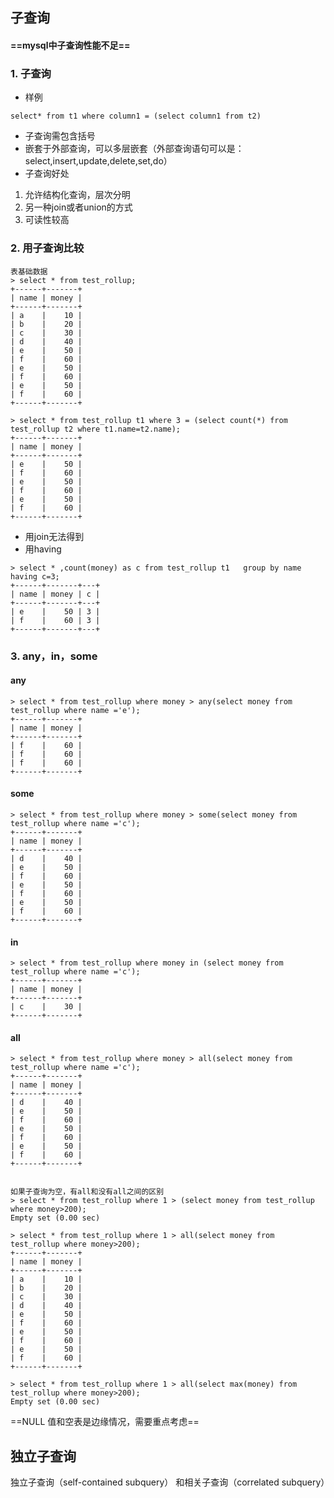 ## 子查询
#### ==mysql中子查询性能不足==

### 1. 子查询
- 样例
```
select* from t1 where column1 = (select column1 from t2)
```
- 子查询需包含括号
- 嵌套于外部查询，可以多层嵌套（外部查询语句可以是：select,insert,update,delete,set,do）
- 子查询好处
1. 允许结构化查询，层次分明
2. 另一种join或者union的方式
3. 可读性较高

### 2. 用子查询比较

```
表基础数据
> select * from test_rollup;
+------+-------+
| name | money |
+------+-------+
| a    |    10 |
| b    |    20 |
| c    |    30 |
| d    |    40 |
| e    |    50 |
| f    |    60 |
| e    |    50 |
| f    |    60 |
| e    |    50 |
| f    |    60 |
+------+-------+

```

```
> select * from test_rollup t1 where 3 = (select count(*) from test_rollup t2 where t1.name=t2.name);
+------+-------+
| name | money |
+------+-------+
| e    |    50 |
| f    |    60 |
| e    |    50 |
| f    |    60 |
| e    |    50 |
| f    |    60 |
+------+-------+

```
- 用join无法得到
- 用having

```
> select * ,count(money) as c from test_rollup t1   group by name having c=3;
+------+-------+---+
| name | money | c |
+------+-------+---+
| e    |    50 | 3 |
| f    |    60 | 3 |
+------+-------+---+

```
### 3. any，in，some
#### any
```
> select * from test_rollup where money > any(select money from test_rollup where name ='e');
+------+-------+
| name | money |
+------+-------+
| f    |    60 |
| f    |    60 |
| f    |    60 |
+------+-------+

```
#### some
```
> select * from test_rollup where money > some(select money from test_rollup where name ='c');
+------+-------+
| name | money |
+------+-------+
| d    |    40 |
| e    |    50 |
| f    |    60 |
| e    |    50 |
| f    |    60 |
| e    |    50 |
| f    |    60 |
+------+-------+

```
#### in
```
> select * from test_rollup where money in (select money from test_rollup where name ='c');
+------+-------+
| name | money |
+------+-------+
| c    |    30 |
+------+-------+

```

#### all
```
> select * from test_rollup where money > all(select money from test_rollup where name ='c');
+------+-------+
| name | money |
+------+-------+
| d    |    40 |
| e    |    50 |
| f    |    60 |
| e    |    50 |
| f    |    60 |
| e    |    50 |
| f    |    60 |
+------+-------+


```

```
如果子查询为空，有all和没有all之间的区别
> select * from test_rollup where 1 > (select money from test_rollup where money>200);
Empty set (0.00 sec)

> select * from test_rollup where 1 > all(select money from test_rollup where money>200);
+------+-------+
| name | money |
+------+-------+
| a    |    10 |
| b    |    20 |
| c    |    30 |
| d    |    40 |
| e    |    50 |
| f    |    60 |
| e    |    50 |
| f    |    60 |
| e    |    50 |
| f    |    60 |
+------+-------+

> select * from test_rollup where 1 > all(select max(money) from test_rollup where money>200);
Empty set (0.00 sec)

```
==NULL 值和空表是边缘情况，需要重点考虑==
## 独立子查询 
独立子查询（self-contained subquery） 和相关子查询（correlated subquery）

